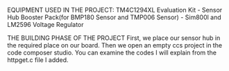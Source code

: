 EQUIPMENT USED IN THE PROJECT:
TM4C1294XL Evaluation Kit - Sensor Hub Booster Pack(for BMP180 Sensor and TMP006 Sensor) - Sim800l and LM2596 Voltage Regulator

THE BUILDING PHASE OF THE PROJECT
First, we place our sensor hub in the required place on our board. Then we open an empty ccs project in the code composer studio. You can examine the codes I will explain from the httpget.c file I added.
